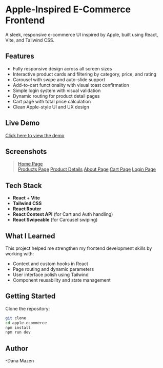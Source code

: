 # Apple-Inspired E-Commerce Frontend

A sleek, responsive e-commerce UI inspired by Apple, built using React, Vite, and Tailwind CSS.

## Features

- Fully responsive design across all screen sizes
- Interactive product cards and filtering by category, price, and rating
- Carousel with swipe and auto-slide support
- Add-to-cart functionality with visual toast confirmation
- Simple login system with visual validation
- Dynamic routing for product detail pages
- Cart page with total price calculation
- Clean Apple-style UI and UX design

## Live Demo

[Click here to view the demo](#)

## Screenshots

> [Home Page](./public/screenshots/homepage.png)  
> [Products Page](./public/screenshots/products.png) 
> [Product Details](./public/screenshots/productDetails.png)
> [About Page](./public/screenshots/aboutPage.png)
> [Cart Page](./public/screenshots/cartPage.png)
> [Login Page](./public/screenshots/loginPage.png)


## Tech Stack

- **React** + **Vite**
- **Tailwind CSS**
- **React Router**
- **React Context API** (for Cart and Auth handling)
- **React Swipeable** (for Carousel swiping)

## What I Learned

This project helped me strengthen my frontend development skills by working with:

- Context and custom hooks in React
- Page routing and dynamic parameters
- User interface polish using Tailwind
- Component reusability and state management

## Getting Started

Clone the repository:

```bash
git clone 
cd apple-ecommerce
npm install
npm run dev

```
## Author 

-Dana Mazen